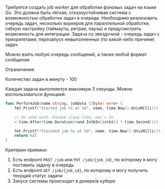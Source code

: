 Требуется создать job worker для обработки фоновых задач на языке Go.
Это должна быть лёгкая, отказоустойчивая система с возможностью обработки задач в очереди.
Необходимо реализовать очередь задач, несколько воркеров для параллельной обработки, гибкую настройку (таймауты, ретраи, паузы) и предусмотреть возможность для интеграции.
Задача со звездочкой - очередь задач с приоритетами, перезапуск невыполненных (по какой-либо причине) задач

Можно взять любую очередь сообщений, а также любой формат сообщения

Ограничения:

Количество задач в минуту - 100

Каждая задача выполняется максимум 3 секунды. Можно воспользоваться функцией:

```go
func PerformJob(name string, jobData []byte) error {
    fmt.Printf("Started job %s at %d", name, time.Now().UnixMilli())

    // do some work. Random sleep time; max = 3s
    <-time.After(time.Duration(rand.Int63n(int64(3 * time.Second))))

    fmt.Printf("Finished job %s at %d", name, time.Now().UnixMilli())
    return nil
}
```

Критерии приемки:

1. Есть endpoint `POST /job` или `PUT /job/{job_id}`, по которому я могу поставить задачу в очередь
2. Есть endpoint `GET /job/{job_id}`, по которому я могу получить текущий статус задачи
3. Запуск системы происходит в докере/в кубере
